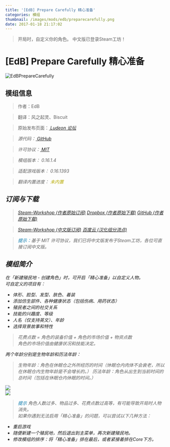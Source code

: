```yaml
---
title: '[EdB] Prepare Carefully 精心准备'
categories: 模组
thumbnail: /images/mods/edb/preparecarefully.png
date: 2017-01-18 21:17:02
---
```


> 开局时，自定义你的角色。 中文版已登录Steam工坊！

<!--more-->

# [EdB] Prepare Carefully 精心准备

![EdBPrepareCarefully](/images/mods/edb/preparecarefully_zh.png)

## 模组信息

> 作者：EdB

> 翻译：风之起灵、Biscuit

> 原始发布页面：<a href="https://ludeon.com/forums/index.php?topic=6261.0"><i class="fa fa-link" aria-hidden="true" /> Ludeon 论坛</a>

> 源代码：<a href="https://github.com/edbmods/EdBPrepareCarefully" ><i class="fa fa-github" aria-hidden="true" /> GitHub</a>

> 许可协议：<a href="https://github.com/edbmods/EdBPrepareCarefully/blob/develop/LICENSE" ><i class="fa fa-balance-scale" aria-hidden="true" /> MIT</a>

> 模组版本：<i class="fa fa-puzzle-piece" aria-hidden="true"> 0.16.1.4</i>

> 适配游戏版本：<i class="fa fa-tag" aria-hidden="true"> 0.16.1393</i>

> 翻译内置进度：<i class="fa fa-exclamation-circle" aria-hidden="true" title="未内置，请从汉化组分流点下载" style="color:#b7aa00"> 未内置</i>

## 订阅与下载

> <a href="http://steamcommunity.com/sharedfiles/filedetails/?id=735106432" ><i class="fa fa-steam-square" aria-hidden="true" /> Steam-Workshop (作者原始订阅)</a>
> <a href="https://www.dropbox.com/s/r59hmms6347rpsz/EdBPrepareCarefully-0.16.1.2.zip?dl=0" ><i class="fa fa-dropbox" aria-hidden="true" /> Dropbox (作者原始下载)</a>
> <a href="https://github.com/edbmods/EdBPrepareCarefully/releases" ><i class="fa fa-github" aria-hidden="true" /> GitHub (作者原始下载)</a>

> <a href="http://steamcommunity.com/sharedfiles/filedetails/?id=844988411" ><i class="fa fa-steam-square" aria-hidden="true" /> Steam-Workshop (中文版订阅)</a>
> <a href="http://pan.baidu.com/s/1gfqQ8Xt" ><i class="fa fa-paw" aria-hidden="true" /> 百度云 (汉化组分流点)</a>

> <i class="fa fa-lightbulb-o" aria-hidden="true" style="color:#0075a9"> 提示：</i>基于 MIT 许可协议，我们已将中文版发布于Steam工坊，各位可直接订阅中文版。

## 模组简介

在「新建殖民地 - 创建角色」时，可开启「精心准备」以自定义人物。  
可自定义的项目有：
* 体形、脸型、发型、肤色、着装
* 添加仿生部件、各种健康状态（包括伤病、用药状态）
* 殖民者之间的社交关系
* 技能的兴趣度、等级
* 人名（仅支持英文）、年龄
* 选择背景故事和特性

> 花费点数 = 角色的装备价值 + 角色的市场价值 + 物资点数  
角色的市场价值由健康状况和技能决定。

两个年龄分别是生物年龄和历法年龄：
> 生物年龄：角色在休眠仓之外所经历的时间（休眠仓内肉体不会衰老，所以在休眠仓内生物年龄是不会增长的。）
> 历法年龄：角色从出生到当前时间的总时间（包括在休眠仓内休眠的时间。）

![](/images/mods/edb/01.jpg)  
![](/images/mods/edb/02.jpg)  

> <i class="fa fa-lightbulb-o" aria-hidden="true" style="color:#0075a9"> 提示</i>
角色人数过多、物品过多、花费点数过高等，有可能导致开局时人物消失。  
如果你遇到无法启用「精心准备」的问题，可以尝试以下几种方法：
* 重启游戏
* 随便新建一个殖民地，然后退出到主菜单，再次新建殖民地。
* 修改模组的排序：将「精心准备」排在最后，或者紧接着排在Core下方。


